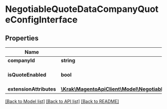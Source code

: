 # NegotiableQuoteDataCompanyQuoteConfigInterface

## Properties
Name | Type | Description | Notes
------------ | ------------- | ------------- | -------------
**companyId** | **string** | Company id | [optional] 
**isQuoteEnabled** | **bool** | Quote enabled for company | 
**extensionAttributes** | [**\Krak\MagentoApiClient\Model\NegotiableQuoteDataCompanyQuoteConfigExtensionInterface**](NegotiableQuoteDataCompanyQuoteConfigExtensionInterface.md) |  | [optional] 

[[Back to Model list]](../README.md#documentation-for-models) [[Back to API list]](../README.md#documentation-for-api-endpoints) [[Back to README]](../README.md)


